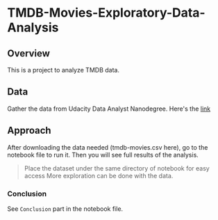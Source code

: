 # TMDB-Movies-Exploratory-Data-Analysis

## Overview
This is a project to analyze TMDB data.

## Data
Gather the data from Udacity Data Analyst Nanodegree. Here's the [link](https://s3.amazonaws.com/video.udacity-data.com/topher/2018/July/5b57919a_data-set-options/data-set-options.pdf)

## Approach
After downloading the data needed (tmdb-movies.csv here), go to the notebook file to run it. Then you will see full results of the analysis. 
> Place the dataset under the same directory of notebook for easy access
> More exploration can be done with the data.

### Conclusion
See `Conclusion` part in the notebook file.
